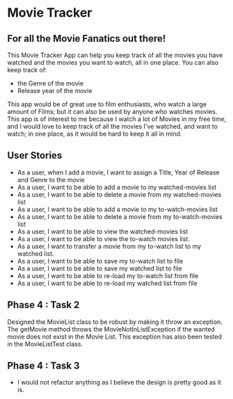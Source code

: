 # Movie Tracker

## For all the Movie Fanatics out there!


This Movie Tracker App can help you keep track of all the movies you have watched and the movies you want to watch, all
in one place. You can also keep track of:
- the Genre of the movie
- Release year of the movie
 
This app would be of great use to film enthusiasts, who watch a large amount of Films; but it can also be used by anyone
who watches movies. This app is of interest to me because I watch a lot of Movies in my free time, and I would love to 
keep track of all the movies I've watched, and want to watch; in one place, as it would be hard to keep it all in mind.


## User Stories

- As a user, when I add a movie, I want to assign a Title, Year of Release and Genre to the movie
- As a user, I want to be able to add a movie to my watched-movies list
- As a user, I want to be able to delete a movie from my watched-movies list
- As a user, I want to be able to add a movie to my to-watch-movies list
- As a user, I want to be able to delete a movie from my to-watch-movies list
- As a user, I want to be able to view the watched-movies list
- As a user, I want to be able to view the to-watch movies list.
- As a user, I want to transfer a movie from my to-watch list to my watched list.
- As a user, I want to be able to save my to-watch list to file
- As a user, I want to be able to save my watched list to file
- As a user, I want to be able to re-load my to-watch list from file
- As a user, I want to be able to re-load my watched list from file

## Phase 4 : Task 2
Designed the MovieList class to be robust by making it throw an exception. The getMovie method throws the
 MovieNotInListException if the wanted movie does not exist in the Movie List. This exception has also been tested
 in the MovieListTest class.
 
 ## Phase 4 : Task 3
- I would not refactor anything as I believe the design is pretty good as it is.

